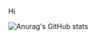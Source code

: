 Hi


![Anurag's GitHub stats](https://github-readme-stats.vercel.app/api?username=ariyanSahebghalam&show_icons=true&theme=transparent)
